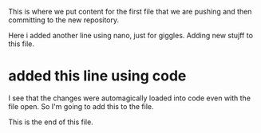 This is where we put content for the first file that we are pushing and then committing to the new repository.

Here i added another line using nano, just for giggles.
Adding new stujff to this file.

# added this line using code
I see that the changes were automagically loaded into code even with the file open. So I'm going to add this to the file.

This is the end of this file.

